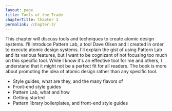 ```yaml
---
layout: page
title: Tools of the Trade
chapterTitle: Chapter 3
permalink: /chapter-3/
---
```


This chapter will discuss tools and techniques to create atomic design systems. I'll introduce Pattern Lab, a tool Dave Olsen and I created in order to execute atomic design systems. I'll explain the gist of using Pattern Lab and its various features, but I want to be cognizant of not focusing too much on this specific tool. While I know it's an effective tool for me and others, I understand that it might not be a perfect fit for all readers. The book is more about promoting the idea of atomic design rather than any specific tool.

- Style guides, what are they, and the many flavors of 
- Front-end style guides
- Pattern Lab, what and how
- Getting started
- Pattern library boilerplates, and front-end style guides